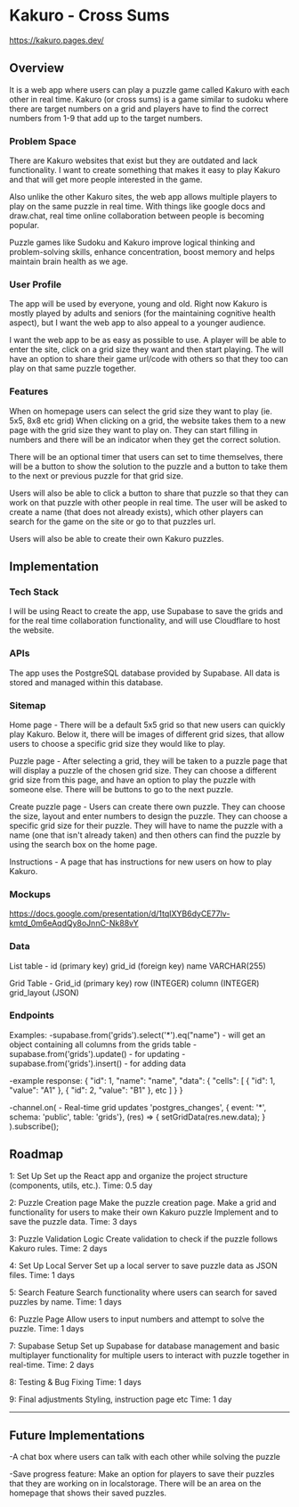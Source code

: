 # Kakuro - Cross Sums
https://kakuro.pages.dev/


## Overview

It is a web app where users can play a puzzle game called Kakuro with each other in real time. Kakuro (or cross sums) is a game similar to sudoku where there are target numbers on a grid and players have to find the correct numbers from 1-9 that add up to the target numbers.

### Problem Space

There are Kakuro websites that exist but they are outdated and lack functionality. I want to create something that makes it easy to play Kakuro and that will get more people interested in the game. 

Also unlike the other Kakuro sites, the web app allows multiple players to play on the same puzzle in real time. With things like google docs and draw.chat, real time online collaboration between people is becoming popular. 

Puzzle games like Sudoku and Kakuro improve logical thinking and problem-solving skills, enhance concentration, boost memory and helps maintain brain health as we age. 

### User Profile

The app will be used by everyone, young and old. Right now Kakuro is mostly played by adults and seniors (for the maintaining cognitive health aspect), but I want the web app to also appeal to a younger audience. 

I want the web app to be as easy as possible to use. A player will be able to enter the site, click on a grid size they want and then start playing. The will have an option to share their game url/code with others so that they too can play on that same puzzle together. 

### Features

When on homepage users can select the grid size they want to play (ie. 5x5, 8x8 etc grid) When clicking on a grid, the website takes them to a new page with the grid size they want to play on. They can start filling in numbers and there will be an indicator when they get the correct solution. 

There will be an optional timer that users can set to time themselves, there will be a button to show the solution to the puzzle and a button to take them to the next or previous puzzle for that grid size.

Users will also be able to click a button to share that puzzle so that they can work on that puzzle with other people in real time. The user will be asked to create a name (that does not already exists), which other players can search for the game on the site or go to that puzzles url.

Users will also be able to create their own Kakuro puzzles. 

## Implementation

### Tech Stack

I will be using React to create the app, use Supabase to save the grids and for the real time collaboration functionality, and will use Cloudflare to host the website.

### APIs

The app uses the PostgreSQL database provided by Supabase. All data is stored and managed within this database.

### Sitemap

Home page - There will be a default 5x5 grid so that new users can quickly play Kakuro. Below it, there will be images of different grid sizes, that allow users to choose a specific grid size they would like to play.

Puzzle page - After selecting a grid, they will be taken to a puzzle page that will display a puzzle of the chosen grid size. They can choose a different grid size from this page, and have an option to play the puzzle with someone else. There will be buttons to go to the next puzzle.

Create puzzle page - Users can create there own puzzle. They can choose the size, layout and enter numbers to design the puzzle. They can choose a specific grid size for their puzzle. They will have to name the puzzle with a name (one that isn't already taken) and then others can find the puzzle by using the search box on the home page.

Instructions - A page that has instructions for new users on how to play Kakuro. 

### Mockups

https://docs.google.com/presentation/d/1tqIXYB6dyCE77lv-kmtd_0m6eAqdQy8oJnnC-Nk88vY

### Data

List table - 
id (primary key)
grid_id (foreign key)
name VARCHAR(255)

Grid Table - 
Grid_id (primary key)
row (INTEGER)
column (INTEGER)
grid_layout (JSON)


### Endpoints

Examples:
-supabase.from('grids').select('*').eq("name")  - will get an object containing all columns from the grids table
-supabase.from('grids').update()     - for updating
-supabase.from('grids').insert()     - for adding data

-example response:
{
  "id": 1,
  "name": "name",
  "data": {
    "cells": [
      { "id": 1, "value": "A1" },
      { "id": 2, "value": "B1" },
      etc
    ]
  }
}

-channel.on(                     - Real-time grid updates
'postgres_changes',
{ event: '*', schema: 'public', table: 'grids'},
(res) => {
setGridData(res.new.data);
}
).subscribe();


## Roadmap

1: Set Up 
Set up the React app and organize the project structure (components, utils, etc.).
Time: 0.5 day

2: Puzzle Creation page
Make the puzzle creation page. Make a grid and functionality for users to make their own Kakuro puzzle Implement and to save the puzzle data.
Time: 3 days

3:  Puzzle Validation Logic
Create validation to check if the puzzle follows Kakuro rules.
Time: 2 days

4: Set Up Local Server
Set up a local server to save puzzle data as JSON files.
Time: 1 days

5: Search Feature
Search functionality where users can search for saved puzzles by name.
Time: 1 days

6: Puzzle Page
Allow users to input numbers and attempt to solve the puzzle.
Time: 1 days

7: Supabase Setup 
Set up Supabase for database management and basic multiplayer functionality for multiple users to interact with puzzle together in real-time.
Time: 2 days

8: Testing & Bug Fixing
Time: 1 days

9: Final adjustments
Styling, instruction page etc
Time: 1 day

---

## Future Implementations

-A chat box where users can talk with each other while solving the puzzle

-Save progress feature: Make an option for players to save their puzzles that they are working on in localstorage. There will be an area on the homepage that shows their saved puzzles. 

